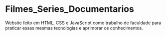# Filmes_Series_Documentarios
Website feito em HTML, CSS e JavaScript como trabalho de faculdade para praticar essas mesmas tecnologias e aprimorar os conhecimentos.
